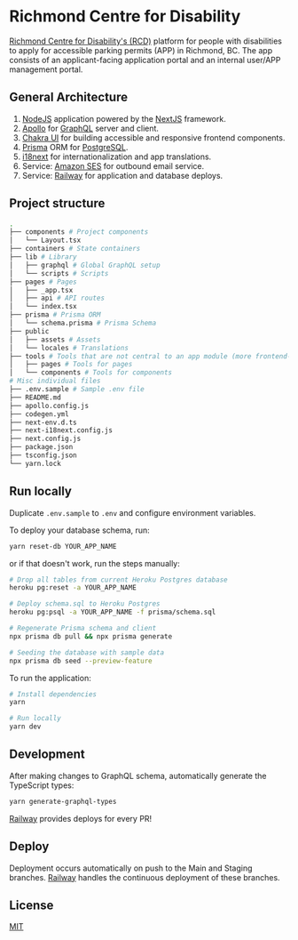 # Richmond Centre for Disability

[Richmond Centre for Disability's (RCD)](https://www.rcdrichmond.org/) platform for people with
disabilities to apply for accessible parking permits (APP) in Richmond, BC. The app consists of an
applicant-facing application portal and an internal user/APP management portal.

## General Architecture

1. [NodeJS](https://nodejs.org/en/) application powered by the [NextJS](https://nextjs.org/)
   framework.
2. [Apollo](https://www.apollographql.com/) for [GraphQL](https://graphql.org/) server and client.
3. [Chakra UI](https://chakra-ui.com/) for building accessible and responsive frontend components.
4. [Prisma](https://www.prisma.io/) ORM for [PostgreSQL](https://www.postgresql.org/).
5. [i18next](https://www.i18next.com/) for internationalization and app translations.
6. Service: [Amazon SES](https://aws.amazon.com/ses/) for outbound email service.
7. Service: [Railway](https://railway.app/) for application and database deploys.

## Project structure

```bash
.
├── components # Project components
│   └── Layout.tsx
├── containers # State containers
├── lib # Library
│   ├── graphql # Global GraphQL setup
│   └── scripts # Scripts
├── pages # Pages
│   ├── _app.tsx
│   ├── api # API routes
│   └── index.tsx
├── prisma # Prisma ORM
│   └── schema.prisma # Prisma Schema
├── public
│   ├── assets # Assets
│   └── locales # Translations
├── tools # Tools that are not central to an app module (more frontend-heavy)
│   ├── pages # Tools for pages
│   └── components # Tools for components
# Misc individual files
├── .env.sample # Sample .env file
├── README.md
├── apollo.config.js
├── codegen.yml
├── next-env.d.ts
├── next-i18next.config.js
├── next.config.js
├── package.json
├── tsconfig.json
└── yarn.lock
```

## Run locally

Duplicate `.env.sample` to `.env` and configure environment variables.

To deploy your database schema, run:

```bash
yarn reset-db YOUR_APP_NAME
```

or if that doesn't work, run the steps manually:

```bash
# Drop all tables from current Heroku Postgres database
heroku pg:reset -a YOUR_APP_NAME

# Deploy schema.sql to Heroku Postgres
heroku pg:psql -a YOUR_APP_NAME -f prisma/schema.sql

# Regenerate Prisma schema and client
npx prisma db pull && npx prisma generate

# Seeding the database with sample data
npx prisma db seed --preview-feature
```

To run the application:

```bash
# Install dependencies
yarn

# Run locally
yarn dev
```

## Development

After making changes to GraphQL schema, automatically generate the TypeScript types:

```bash
yarn generate-graphql-types
```

[Railway](https://railway.app/) provides deploys for every PR!

## Deploy

Deployment occurs automatically on push to the Main and Staging branches.
[Railway](https://railway.app/) handles the continuous deployment of these branches.

<!-- 1. Master Deploy: []()
2. Staging Deploy: []() -->

## License

[MIT](https://github.com/uwblueprint/richmond-centre-for-disability/blob/main/LICENSE)
